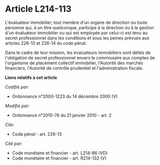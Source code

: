 # Article L214-113

L'évaluateur immobilier, tout membre d'un organe de direction ou toute personne qui, à un titre quelconque, participe à la
direction ou à la gestion d'un évaluateur immobilier ou qui est employée par celui-ci est tenu au secret professionnel dans
les conditions et sous les peines prévues aux articles 226-13 et 226-14 du code pénal. 

Dans le cadre de leur mission, les évaluateurs immobiliers sont déliés de l'obligation de secret professionnel envers le
commissaire aux comptes de l'organisme de placement collectif immobilier, l'Autorité des marchés financiers, l'Autorité de
contrôle prudentiel et l'administration fiscale.

**Liens relatifs à cet article**

_Codifié par_:

  - Ordonnance n°2000-1223 du 14 décembre 2000 (V)

_Modifié par_:

  - Ordonnance n°2010-76 du 21 janvier 2010 - art. 2

_Cite_:

  - Code pénal - art. 226-13

_Cité par_:

  - Code monétaire et financier - art. L214-86 (VD)
  - Code monétaire et financier - art. R214-132 (V)
